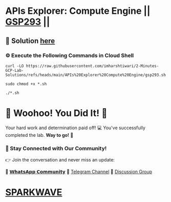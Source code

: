 # APIs Explorer: Compute Engine || [GSP293](https://www.cloudskillsboost.google/focuses/3523?parent=catalog) ||

## 🔑 Solution [here](https://youtu.be/kt1szxq7JNY)

### ⚙️ Execute the Following Commands in Cloud Shell

```
curl -LO https://raw.githubusercontent.com/imharshtiwari/2-Minutes-GCP-Lab-Solutions/refs/heads/main/APIs%20Explorer%20Compute%20Engine/gsp293.sh

sudo chmod +x *.sh

./*.sh
```

# 🎉 Woohoo! You Did It! 🎉

Your hard work and determination paid off! 💻
You've successfully completed the lab. **Way to go!** 🚀

### 💬 Stay Connected with Our Community!

👉 Join the conversation and never miss an update:

💚 [𝗪𝗵𝗮𝘁𝘀𝗔𝗽𝗽 𝗖𝗼𝗺𝗺𝘂𝗻𝗶𝘁𝘆](https://chat.whatsapp.com/ECJ9h8GA3CA1ksaI9m5NrX)
📢 [Telegram Channel](https://t.me/sparkwave.01)
👥 [Discussion Group](https://t.me/sparkwave.01chats)

# [SPARKWAVE](https://www.youtube.com/@sparkwave.01)
